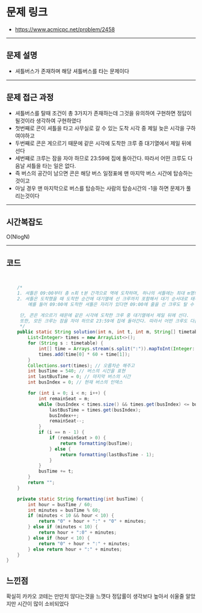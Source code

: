 # 문제 링크

* https://www.acmicpc.net/problem/2458

---

## 문제 설명
- 셔틀버스가 존재하며 해당 셔틀버스를 타는 문제이다
---


## 문제 접근 과정
- 셔틀버스를 탈때 조건이 총 3가지가 존재하는데 그것을 유의하여 구현하면 정답이 될것이라 생각하여 구현하였다
- 첫번째로 콘이 셔틀을 타고 사무실로 갈 수 있는 도착 시각 중 제일 늦은 시각을 구하여야하고
- 두번째로 콘은 게으르기 때문에 같은 시각에 도착한 크루 중 대기열에서 제일 뒤에 선다
- 세번쨰로 크루는 잠을 자야 하므로 23:59에 집에 돌아간다. 따라서 어떤 크루도 다음날 셔틀을 타는 일은 없다.
- 즉 버스의 공간이 남으면 콘은 해당 버스 일정표에 맨 마지막 버스 시간에 탑승하는것이고
- 아닐 경우 맨 마지막으로 버스를 탑승하는 사람의 탑승시간의 -1을 하면 문제가 풀리는것이다
---


## 시간복잡도

O(NlogN)

---

## 코드
```java


	/*
	1. 셔틀은 09:00부터 총 n회 t분 간격으로 역에 도착하며, 하나의 셔틀에는 최대 m명의 승객이 탈 수 있다.
	2. 셔틀은 도착했을 때 도착한 순간에 대기열에 선 크루까지 포함해서 대기 순서대로 태우고 바로 출발한다.
	 	예를 들어 09:00에 도착한 셔틀은 자리가 있다면 09:00에 줄을 선 크루도 탈 수 있다.

	 단, 콘은 게으르기 때문에 같은 시각에 도착한 크루 중 대기열에서 제일 뒤에 선다.
	 또한, 모든 크루는 잠을 자야 하므로 23:59에 집에 돌아간다. 따라서 어떤 크루도 다음날 셔틀을 타는 일은 없다.
	 */
	public static String solution(int n, int t, int m, String[] timetable) {
		List<Integer> times = new ArrayList<>();
		for (String s : timetable) {
			int[] time = Arrays.stream(s.split(":")).mapToInt(Integer::parseInt).toArray(); // 타임을 만들어 준다
			times.add(time[0] * 60 + time[1]);
		}
		Collections.sort(times); // 오름차순 해주고
		int busTime = 540; // 버스의 시간을 표현
		int lastBusTime = 0; // 마지막 버스의 시간
		int busIndex = 0; // 현재 버스의 인덱스

		for (int i = 0; i < n; i++) {
			int remainSeat = m;
			while (busIndex < times.size() && times.get(busIndex) <= busTime && remainSeat > 0) {
				lastBusTime = times.get(busIndex);
				busIndex++;
				remainSeat--;
			}
			if (i == n - 1) {
				if (remainSeat > 0) {
					return formatting(busTime);
				} else {
					return formatting(lastBusTime - 1);
				}
			}
			busTime += t;
		}
		return "";
	}

	private static String formatting(int busTime) {
		int hour = busTime / 60;
		int minutes = busTime % 60;
		if (minutes < 10 && hour < 10) {
			return "0" + hour + ":" + "0" + minutes;
		} else if (minutes < 10) {
			return hour + ":0" + minutes;
		} else if (hour < 10) {
			return "0" + hour + ":" + minutes;
		} else return hour + ":" + minutes;
	}
}


```


##  느낀점

확실히 카카오 코테는 만만치 않다는것을 느꼇다 정답률이 생각보다 높아서 쉬울줄 알았지만 시간이 많이 소비되었다

